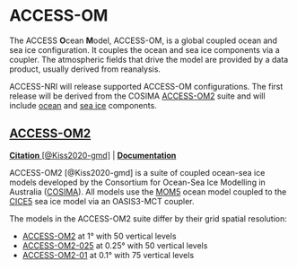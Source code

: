 
# <div class="center-icons"> ACCESS-OM  </div>

<!-- {% include "call_contribute.md" %} -->

The ACCESS **O**cean **M**odel, ACCESS-OM, is a global coupled ocean and sea ice configuration. It couples the ocean and sea ice components via a coupler. The atmospheric fields that drive the model are provided by a data product, usually derived from reanalysis.

ACCESS-NRI will release supported ACCESS-OM configurations. The first release will be derived from the COSIMA [ACCESS-OM2][COSIMA-models] suite and will include [ocean] and [sea ice] components.


## <div class="center-icons"> [ACCESS-OM2][COSIMA-models]  </div>

[**Citation** [@Kiss2020-gmd]][ACCESS-OM2-cite] |
[**Documentation**][ACCESS-OM2-docs]

ACCESS-OM2 [@Kiss2020-gmd] is a suite of coupled ocean-sea ice models developed by the Consortium for Ocean-Sea Ice Modelling in Australia ([COSIMA][COSIMA]). All models use the [MOM5] ocean model coupled to the [CICE5] sea ice model via an OASIS3-MCT coupler.

The models in the ACCESS-OM2 suite differ by their grid spatial resolution:

 - [ACCESS-OM2][ACCESS-OM2] at 1° with 50 vertical levels
 - [ACCESS-OM2-025][ACCESS-OM2-025] at 0.25° with 50 vertical levels
 - [ACCESS-OM2-01][ACCESS-OM2-01] at 0.1° with 75 vertical levels

[ocean]: ../model_components/ocean.md
[sea ice]: ../model_components/sea-ice.md

[COSIMA]: http://cosima.org.au/
[COSIMA-models]: http://cosima.org.au/index.php/models/
[MOM5]: https://github.com/mom-ocean/MOM5
[CICE5]: https://github.com/COSIMA/cice5
[ACCESS-OM2]: http://cosima.org.au/index.php/models/access-om2/
[ACCESS-OM2-025]: http://cosima.org.au/index.php/models/access-om2-025/
[ACCESS-OM2-01]: http://cosima.org.au/index.php/models/access-om2-01-2/

[ACCESS-OM2-cite]: https://gmd.copernicus.org/articles/13/401/2020/
[ACCESS-OM2-docs]: https://github.com/COSIMA/access-om2/wiki